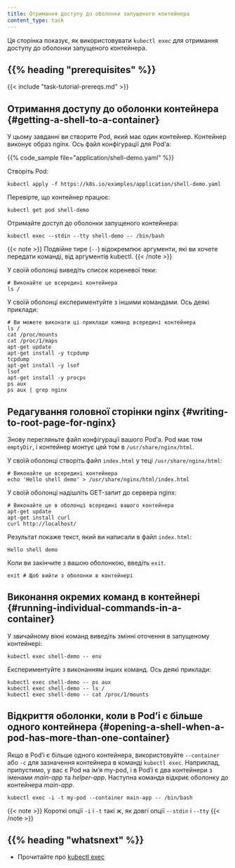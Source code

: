```yaml
---
title: Отримання доступу до оболонки запущеного контейнера
content_type: task
---
```


<!-- overview -->

Ця сторінка показує, як використовувати `kubectl exec` для отримання доступу до оболонки запущеного контейнера.

## {{% heading "prerequisites" %}}

{{< include "task-tutorial-prereqs.md" >}}

<!-- steps -->

## Отримання доступу до оболонки контейнера {#getting-a-shell-to-a-container}

У цьому завданні ви створите Pod, який має один контейнер. Контейнер виконує образ nginx. Ось файл конфігурації для Podʼа:

{{% code_sample file="application/shell-demo.yaml" %}}

Створіть Pod:

```shell
kubectl apply -f https://k8s.io/examples/application/shell-demo.yaml
```

Перевірте, що контейнер працює:

```shell
kubectl get pod shell-demo
```

Отримайте доступ до оболонки запущеного контейнера:

```shell
kubectl exec --stdin --tty shell-demo -- /bin/bash
```

{{< note >}}
Подвійне тире (`--`) відокремлює аргументи, які ви хочете передати команді, від аргументів kubectl.
{{< /note >}}

У своїй оболонці виведіть список кореневої теки:

```shell
# Виконайте це всередині контейнера
ls /
```

У своїй оболонці експериментуйте з іншими командами. Ось деякі приклади:

```shell
# Ви можете виконати ці приклади команд всередині контейнера
ls /
cat /proc/mounts
cat /proc/1/maps
apt-get update
apt-get install -y tcpdump
tcpdump
apt-get install -y lsof
lsof
apt-get install -y procps
ps aux
ps aux | grep nginx
```

## Редагування головної сторінки nginx {#writing-to-root-page-for-nginx}

Знову перегляньте файл конфігурації вашого Podʼа. Pod має том `emptyDir`, і контейнер монтує цей том в `/usr/share/nginx/html`.

У своїй оболонці створіть файл `index.html` у теці `/usr/share/nginx/html`:

```shell
# Виконайте це всередині контейнера
echo 'Hello shell demo' > /usr/share/nginx/html/index.html
```

У своїй оболонці надішліть GET-запит до сервера nginx:

```shell
# Виконайте це в оболонці всередині вашого контейнера
apt-get update
apt-get install curl
curl http://localhost/
```

Результат покаже текст, який ви написали в файл `index.html`:

```none
Hello shell demo
```

Коли ви закінчите з вашою оболонкою, введіть `exit`.

```shell
exit # Щоб вийти з оболонки в контейнері
```

## Виконання окремих команд в контейнері {#running-individual-commands-in-a-container}

У звичайному вікні команд виведіть змінні оточення в запущеному контейнері:

```shell
kubectl exec shell-demo -- env
```

Експериментуйте з виконанням інших команд. Ось деякі приклади:

```shell
kubectl exec shell-demo -- ps aux
kubectl exec shell-demo -- ls /
kubectl exec shell-demo -- cat /proc/1/mounts
```

<!-- discussion -->

## Відкриття оболонки, коли в Podʼі є більше одного контейнера {#opening-a-shell-when-a-pod-has-more-than-one-container}

Якщо в Podʼі є більше одного контейнера, використовуйте `--container` або `-c` для зазначення контейнера в команді `kubectl exec`. Наприклад, припустимо, у вас є Pod на ім’я my-pod, і в Podʼі є два контейнери з іменами _main-app_ та _helper-app_. Наступна команда відкриє оболонку до контейнера _main-app_.

```shell
kubectl exec -i -t my-pod --container main-app -- /bin/bash
```

{{< note >}}
Короткі опції `-i` і `-t` такі ж, як довгі опції `--stdin` і `--tty`
{{< /note >}}

## {{% heading "whatsnext" %}}

* Прочитайте про [kubectl exec](/uk/docs/reference/generated/kubectl/kubectl-commands/#exec)
